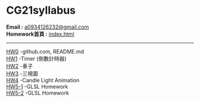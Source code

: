 # CG21syllabus

<p> <strong>Email :</strong>
<a href = "mailto: a0934126232@gmail.com">a0934126232@gmail.com</a>
<br>
  <strong>Homework首頁 :</strong> 
  <a href = "https://wei-i23.github.io/CGhw/index.html">index.html</a>
<hr>
	<a href = "https://wei-i23.github.io/CGhw/hw0.html">HW0</a>
	-github.com, README.md
<br>
	<a href = "https://wei-i23.github.io/CGhw/hw1.html">HW1</a>
	-Timer (倒數計時器)
<br>
	<a href = "https://wei-i23.github.io/CGhw/hw2/hw2.html">HW2</a>
	-車子
<br>
	<a href = "https://wei-i23.github.io/CGhw/hw3.html">HW3</a>
	-三視圖
<br>
	<a href = "https://wei-i23.github.io/CGhw/hw4/hw4.html">HW4</a>
	-Candle Light Animation
<br>
	<a href = "https://wei-i23.github.io/CGhw/hw5-1/hw5-1.html">HW5-1</a>
	-GLSL Homework
<br>
	<a href = "https://wei-i23.github.io/CGhw/hw5-2/hw5-2.html">HW5-2</a>
	-GLSL Homework
</p>
